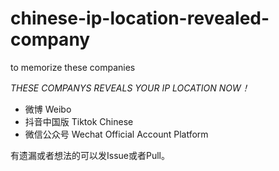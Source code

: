 # chinese-ip-location-revealed-company
to memorize these companies

*THESE COMPANYS REVEALS YOUR IP LOCATION NOW！*
- 微博 Weibo
- 抖音中国版 Tiktok Chinese
- 微信公众号 Wechat Official Account Platform

有遗漏或者想法的可以发Issue或者Pull。
